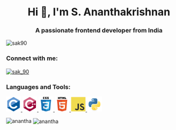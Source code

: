 <h1 align="center">Hi 👋, I'm S. Ananthakrishnan</h1>
<h3 align="center">A passionate frontend developer from India</h3>

<p align="left"> <img src="https://komarev.com/ghpvc/?username=sak90&label=Profile%20views&color=0e75b6&style=flat" alt="sak90" /> </p>

<h3 align="left">Connect with me:</h3>
<p align="left">
<a href="https://codeforces.com/profile/sak_90" target="blank"><img align="center" src="https://cdn.jsdelivr.net/npm/simple-icons@3.0.1/icons/codeforces.svg" alt="sak_90" height="30" width="40" /></a>
</p>

<h3 align="left">Languages and Tools:</h3>
<p align="left"> <a href="https://www.cprogramming.com/" target="_blank"> <img src="https://raw.githubusercontent.com/devicons/devicon/master/icons/c/c-original.svg" alt="c" width="40" height="40"/> </a> <a href="https://www.w3schools.com/cpp/" target="_blank"> <img src="https://raw.githubusercontent.com/devicons/devicon/master/icons/cplusplus/cplusplus-original.svg" alt="cplusplus" width="40" height="40"/> </a> <a href="https://www.w3schools.com/css/" target="_blank"> <img src="https://raw.githubusercontent.com/devicons/devicon/master/icons/css3/css3-original-wordmark.svg" alt="css3" width="40" height="40"/> </a> <a href="https://www.w3.org/html/" target="_blank"> <img src="https://raw.githubusercontent.com/devicons/devicon/master/icons/html5/html5-original-wordmark.svg" alt="html5" width="40" height="40"/> </a> <a href="https://developer.mozilla.org/en-US/docs/Web/JavaScript" target="_blank"> <img src="https://raw.githubusercontent.com/devicons/devicon/master/icons/javascript/javascript-original.svg" alt="javascript" width="40" height="40"/> </a> <a href="https://www.python.org" target="_blank"> <img src="https://raw.githubusercontent.com/devicons/devicon/master/icons/python/python-original.svg" alt="python" width="40" height="40"/> </a> </p>
<p><img align="left" src="https://github-readme-stats.vercel.app/api/top-langs?username=SAK90&show_icons=true&locale=en&layout=compact" alt="anantha" /></p>

<p>&nbsp;<img align="center" src="https://github-readme-stats.vercel.app/api?username=SAK90&show_icons=true&locale=en" alt="anantha" /></p>

